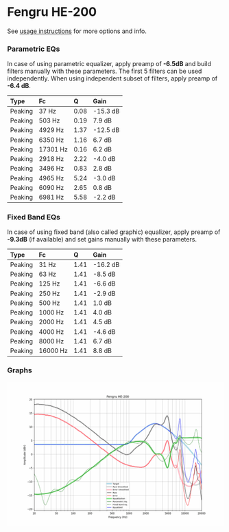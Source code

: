 # Fengru HE-200
See [usage instructions](https://github.com/jaakkopasanen/AutoEq#usage) for more options and info.

### Parametric EQs
In case of using parametric equalizer, apply preamp of **-6.5dB** and build filters manually
with these parameters. The first 5 filters can be used independently.
When using independent subset of filters, apply preamp of **-6.4 dB**.

| Type    | Fc       |    Q | Gain     |
|:--------|:---------|:-----|:---------|
| Peaking | 37 Hz    | 0.08 | -15.3 dB |
| Peaking | 503 Hz   | 0.19 | 7.9 dB   |
| Peaking | 4929 Hz  | 1.37 | -12.5 dB |
| Peaking | 6350 Hz  | 1.16 | 6.7 dB   |
| Peaking | 17301 Hz | 0.16 | 6.2 dB   |
| Peaking | 2918 Hz  | 2.22 | -4.0 dB  |
| Peaking | 3496 Hz  | 0.83 | 2.8 dB   |
| Peaking | 4965 Hz  | 5.24 | -3.0 dB  |
| Peaking | 6090 Hz  | 2.65 | 0.8 dB   |
| Peaking | 6981 Hz  | 5.58 | -2.2 dB  |

### Fixed Band EQs
In case of using fixed band (also called graphic) equalizer, apply preamp of **-9.3dB**
(if available) and set gains manually with these parameters.

| Type    | Fc       |    Q | Gain     |
|:--------|:---------|:-----|:---------|
| Peaking | 31 Hz    | 1.41 | -16.2 dB |
| Peaking | 63 Hz    | 1.41 | -8.5 dB  |
| Peaking | 125 Hz   | 1.41 | -6.6 dB  |
| Peaking | 250 Hz   | 1.41 | -2.9 dB  |
| Peaking | 500 Hz   | 1.41 | 1.0 dB   |
| Peaking | 1000 Hz  | 1.41 | 4.0 dB   |
| Peaking | 2000 Hz  | 1.41 | 4.5 dB   |
| Peaking | 4000 Hz  | 1.41 | -4.6 dB  |
| Peaking | 8000 Hz  | 1.41 | 6.7 dB   |
| Peaking | 16000 Hz | 1.41 | 8.8 dB   |

### Graphs
![](./Fengru%20HE-200.png)
